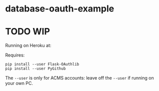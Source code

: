 # database-oauth-example


# TODO WIP
Running on Heroku at:

Requires:

```
pip install --user Flask-OAuthlib
pip install --user PyGithub
```

The `--user` is only for ACMS accounts: leave off the `--user` if running on your own PC.
